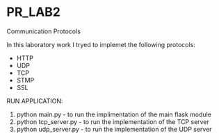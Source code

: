 # PR_LAB2
Communication Protocols

In this laboratory work I tryed to implemet the following protocols:
* HTTP 
* UDP
* TCP
* STMP
* SSL

RUN APPLICATION:
1. python main.py - to run the implimentation of the main flask module
2. python tcp_server.py - to run the implementation of the TCP server
3. python udp_server.py - to run the implementation of the UDP server
